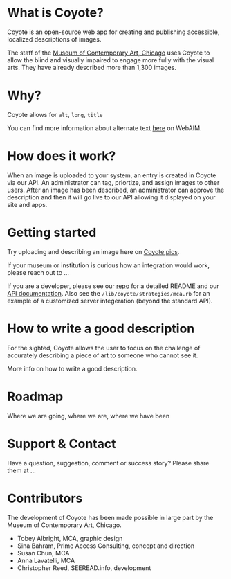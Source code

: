 # What is Coyote?

Coyote is an open-source web app for creating and publishing accessible, localized descriptions of images.

The staff of the [Museum of Contemporary Art, Chicago](http://mcachicago.org/) uses Coyote to allow the blind and visually impaired to engage more fully with the visual arts.  They have already described more than 1,300 images.

# Why?

Coyote allows for `alt`, `long`, `title`

You can find more information about alternate text [here](http://webaim.org/techniques/alttext/) on WebAIM.

# How does it work?

When an image is uploaded to your system, an entry is created in Coyote via our API.  An administrator can tag, priortize, and assign images to other users.  After an image has been described, an administrator can approve the description and then it will go live to our API allowing it displayed on your site and apps.

# Getting started

Try uploading and describing an image here on [Coyote.pics](http://coyote.pics).

If your museum or institution is curious how an integration would work, please reach out to ...

If you are a developer, please see our [repo](https://github.com/coyote-team/coyote/) for a detailed README and our [API documentation](http://coyote.mcachicago.org/apipie). Also see the `/lib/coyote/strategies/mca.rb` for an example of a customized server integeration (beyond the standard API).

# How to write a good description

For the sighted, Coyote allows the user to focus on the challenge of accurately describing a piece of art to someone who cannot see it.

More info on how to write a good description.

# Roadmap
Where we are going, where we are, where we have been

# Support & Contact
Have a question, suggestion, comment or success story?  Please share them at ...

# Contributors
The development of Coyote has been made possible in large part by the Museum of Contemporary Art, Chicago.

- Tobey Albright, MCA, graphic design
- Sina Bahram, Prime Access Consulting, concept and direction
- Susan Chun, MCA
- Anna Lavatelli, MCA
- Christopher Reed, SEEREAD.info, development
